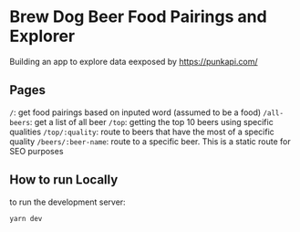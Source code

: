 # Brew Dog Beer Food Pairings and Explorer

Building an app to explore data eexposed by https://punkapi.com/

## Pages

`/`: get food pairings based on inputed word (assumed to be a food)
`/all-beers`: get a list of all beer
`/top`: getting the top 10 beers using specific qualities
`/top/:quality`: route to beers that have the most of a specific quality
`/beers/:beer-name`: route to a specific beer. This is a static route for SEO purposes

## How to run Locally

to run the development server:

```bash
yarn dev
```

